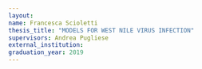 ```yaml
---
layout:
name: Francesca Scioletti
thesis_title: "MODELS FOR WEST NILE VIRUS INFECTION"
supervisors: Andrea Pugliese
external_institution:
graduation_year: 2019
---
```

